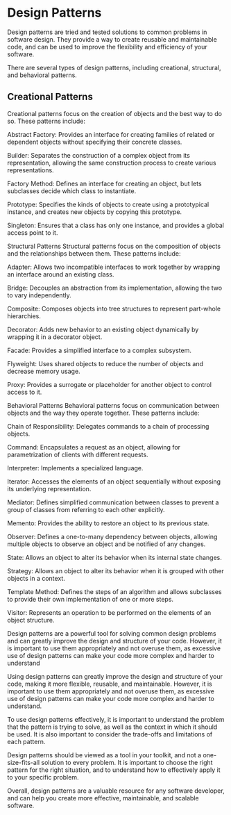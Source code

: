 # Design Patterns
Design patterns are tried and tested solutions to common problems in software design. They provide a way to create reusable and maintainable code, and can be used to improve the flexibility and efficiency of your software.

There are several types of design patterns, including creational, structural, and behavioral patterns.

## Creational Patterns

Creational patterns focus on the creation of objects and the best way to do so. These patterns include:

Abstract Factory: Provides an interface for creating families of related or dependent objects without specifying their concrete classes.

Builder: Separates the construction of a complex object from its representation, allowing the same construction process to create various representations.

Factory Method: Defines an interface for creating an object, but lets subclasses decide which class to instantiate.

Prototype: Specifies the kinds of objects to create using a prototypical instance, and creates new objects by copying this prototype.

Singleton: Ensures that a class has only one instance, and provides a global access point to it.

Structural Patterns
Structural patterns focus on the composition of objects and the relationships between them. These patterns include:

Adapter: Allows two incompatible interfaces to work together by wrapping an interface around an existing class.

Bridge: Decouples an abstraction from its implementation, allowing the two to vary independently.

Composite: Composes objects into tree structures to represent part-whole hierarchies.

Decorator: Adds new behavior to an existing object dynamically by wrapping it in a decorator object.

Facade: Provides a simplified interface to a complex subsystem.

Flyweight: Uses shared objects to reduce the number of objects and decrease memory usage.

Proxy: Provides a surrogate or placeholder for another object to control access to it.

Behavioral Patterns
Behavioral patterns focus on communication between objects and the way they operate together. These patterns include:

Chain of Responsibility: Delegates commands to a chain of processing objects.

Command: Encapsulates a request as an object, allowing for parametrization of clients with different requests.

Interpreter: Implements a specialized language.

Iterator: Accesses the elements of an object sequentially without exposing its underlying representation.

Mediator: Defines simplified communication between classes to prevent a group of classes from referring to each other explicitly.

Memento: Provides the ability to restore an object to its previous state.

Observer: Defines a one-to-many dependency between objects, allowing multiple objects to observe an object and be notified of any changes.

State: Allows an object to alter its behavior when its internal state changes.

Strategy: Allows an object to alter its behavior when it is grouped with other objects in a context.

Template Method: Defines the steps of an algorithm and allows subclasses to provide their own implementation of one or more steps.

Visitor: Represents an operation to be performed on the elements of an object structure.

Design patterns are a powerful tool for solving common design problems and can greatly improve the design and structure of your code. However, it is important to use them appropriately and not overuse them, as excessive use of design patterns can make your code more complex and harder to understand

Using design patterns can greatly improve the design and structure of your code, making it more flexible, reusable, and maintainable. However, it is important to use them appropriately and not overuse them, as excessive use of design patterns can make your code more complex and harder to understand.

To use design patterns effectively, it is important to understand the problem that the pattern is trying to solve, as well as the context in which it should be used. It is also important to consider the trade-offs and limitations of each pattern.

Design patterns should be viewed as a tool in your toolkit, and not a one-size-fits-all solution to every problem. It is important to choose the right pattern for the right situation, and to understand how to effectively apply it to your specific problem.

Overall, design patterns are a valuable resource for any software developer, and can help you create more effective, maintainable, and scalable software.